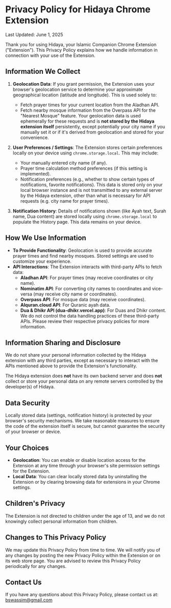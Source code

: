 # Privacy Policy for Hidaya Chrome Extension

Last Updated: June 1, 2025

Thank you for using Hidaya, your Islamic Companion Chrome Extension ("Extension"). This Privacy Policy explains how we handle information in connection with your use of the Extension.

## Information We Collect

1.  **Geolocation Data**: If you grant permission, the Extension uses your browser's geolocation service to determine your approximate geographical location (latitude and longitude). This is used solely to:
    *   Fetch prayer times for your current location from the Aladhan API.
    *   Fetch nearby mosque information from the Overpass API for the "Nearest Mosque" feature.
    Your geolocation data is used ephemerally for these requests and is **not stored by the Hidaya extension itself** persistently, except potentially your city name if you manually set it or if it's derived from geolocation and stored for your convenience.

2.  **User Preferences / Settings**: The Extension stores certain preferences locally on your device using `chrome.storage.local`. This may include:
    *   Your manually entered city name (if any).
    *   Prayer time calculation method preferences (if this setting is implemented).
    *   Notification preferences (e.g., whether to show certain types of notifications, favorite notifications).
    This data is stored only on your local browser instance and is not transmitted to any external server by the Hidaya extension, other than what is necessary for API requests (e.g. city name for prayer times).

3.  **Notification History**: Details of notifications shown (like Ayah text, Surah name, Dua content) are stored locally using `chrome.storage.local` to populate the History page. This data remains on your device.

## How We Use Information

*   **To Provide Functionality**: Geolocation is used to provide accurate prayer times and find nearby mosques. Stored settings are used to customize your experience.
*   **API Interactions**: The Extension interacts with third-party APIs to fetch data:
    *   **Aladhan API**: For prayer times (may receive coordinates or city name).
    *   **Nominatim API**: For converting city names to coordinates and vice-versa (may receive city name or coordinates).
    *   **Overpass API**: For mosque data (may receive coordinates).
    *   **Alquran.cloud API**: For Quranic ayah data.
    *   **Dua & Dhikr API (dua-dhikr.vercel.app)**: For Duas and Dhikr content.
    We do not control the data handling practices of these third-party APIs. Please review their respective privacy policies for more information.

## Information Sharing and Disclosure

We do not share your personal information collected by the Hidaya extension with any third parties, except as necessary to interact with the APIs mentioned above to provide the Extension's functionality.

The Hidaya extension does **not** have its own backend server and does **not** collect or store your personal data on any remote servers controlled by the developer(s) of Hidaya.

## Data Security

Locally stored data (settings, notification history) is protected by your browser's security mechanisms. We take reasonable measures to ensure the code of the extension itself is secure, but cannot guarantee the security of your browser or device.

## Your Choices

*   **Geolocation**: You can enable or disable location access for the Extension at any time through your browser's site permission settings for the Extension.
*   **Local Data**: You can clear locally stored data by uninstalling the Extension or by clearing browsing data for extensions in your Chrome settings.

## Children's Privacy

The Extension is not directed to children under the age of 13, and we do not knowingly collect personal information from children.

## Changes to This Privacy Policy

We may update this Privacy Policy from time to time. We will notify you of any changes by posting the new Privacy Policy within the Extension or on its web store page. You are advised to review this Privacy Policy periodically for any changes.

## Contact Us

If you have any questions about this Privacy Policy, please contact us at: bswassim@gmail.com 